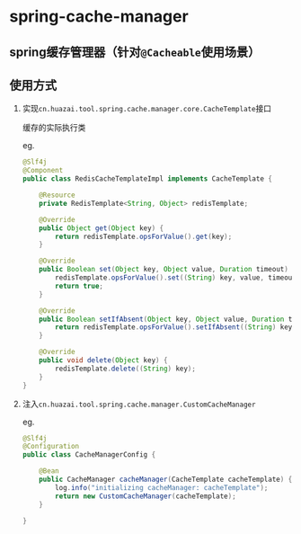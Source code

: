 # spring-cache-manager
## spring缓存管理器（针对`@Cacheable`使用场景）

## 使用方式

1. 实现`cn.huazai.tool.spring.cache.manager.core.CacheTemplate`接口

    缓存的实际执行类

   eg.
   ```java
   @Slf4j
   @Component
   public class RedisCacheTemplateImpl implements CacheTemplate {
   
       @Resource
       private RedisTemplate<String, Object> redisTemplate;
   
       @Override
       public Object get(Object key) {
           return redisTemplate.opsForValue().get(key);
       }
   
       @Override
       public Boolean set(Object key, Object value, Duration timeout) {
           redisTemplate.opsForValue().set((String) key, value, timeout);
           return true;
       }
   
       @Override
       public Boolean setIfAbsent(Object key, Object value, Duration timeout) {
           return redisTemplate.opsForValue().setIfAbsent((String) key, value, timeout);
       }
   
       @Override
       public void delete(Object key) {
           redisTemplate.delete((String) key);
       }
   }
   ```

2. 注入`cn.huazai.tool.spring.cache.manager.CustomCacheManager`

   eg.
   ```java
   @Slf4j
   @Configuration
   public class CacheManagerConfig {
   
       @Bean
       public CacheManager cacheManager(CacheTemplate cacheTemplate) {
           log.info("initializing cacheManager: cacheTemplate");
           return new CustomCacheManager(cacheTemplate);
       }
   
   }   
   ```